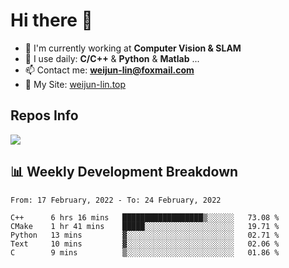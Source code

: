 # Hi there 👋

<!--
**Weijun-Lin/Weijun-Lin** is a ✨ _special_ ✨ repository because its `README.md` (this file) appears on your GitHub profile.

Here are some ideas to get you started:

- 🔭 I’m currently working on ...
- 🌱 I’m currently learning ...
- 👯 I’m looking to collaborate on ...
- 🤔 I’m looking for help with ...
- 💬 Ask me about ...
- 📫 How to reach me: ...
- 😄 Pronouns: ...
- ⚡ Fun fact: ...
-->

- 🏢 I'm currently working at **Computer Vision & SLAM**
- 🚀 I use daily: **C/C++** & **Python** & **Matlab** ...
- 📫 Contact me: **weijun-lin@foxmail.com**
- 🔗 My Site: [weijun-lin.top](weijun-lin.top)

  

## Repos Info
![](https://github-readme-stats.vercel.app/api?username=Weijun-Lin&theme=cobalt)

## 📊 Weekly Development Breakdown

<!--START_SECTION:waka-->
```text
From: 17 February, 2022 - To: 24 February, 2022

C++      6 hrs 16 mins   ██████████████████▒░░░░░░   73.08 % 
CMake    1 hr 41 mins    █████░░░░░░░░░░░░░░░░░░░░   19.71 % 
Python   13 mins         ▓░░░░░░░░░░░░░░░░░░░░░░░░   02.71 % 
Text     10 mins         ▓░░░░░░░░░░░░░░░░░░░░░░░░   02.06 % 
C        9 mins          ▒░░░░░░░░░░░░░░░░░░░░░░░░   01.86 % 
```
<!--END_SECTION:waka-->
